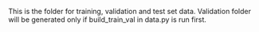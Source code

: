 This is the folder for training, validation and test set data.
Validation folder will be generated only if build_train_val in data.py is run first.